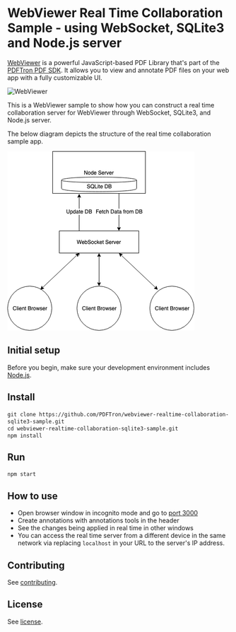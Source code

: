 # WebViewer Real Time Collaboration Sample - using WebSocket, SQLite3 and Node.js server

[WebViewer](https://www.pdftron.com/webviewer) is a powerful JavaScript-based PDF Library that's part of the [PDFTron PDF SDK](https://www.pdftron.com). It allows you to view and annotate PDF files on your web app with a fully customizable UI.

![WebViewer](https://www.pdftron.com/downloads/pl/webviewer-ui.png)

This is a WebViewer sample to show how you can construct a real time collaboration server for WebViewer through WebSocket, SQLite3, and Node.js server.

The below diagram depicts the structure of the real time collaboration sample app. 

![Alt text](/real-time-structure.png "Structure")


## Initial setup

Before you begin, make sure your development environment includes [Node.js](https://nodejs.org/en/).

## Install

```
git clone https://github.com/PDFTron/webviewer-realtime-collaboration-sqlite3-sample.git
cd webviewer-realtime-collaboration-sqlite3-sample.git
npm install
```

## Run

```
npm start
```

## How to use

- Open browser window in incognito mode and go to [port 3000](http://localhost:3000/index.html)
- Create annotations with annotations tools in the header
- See the changes being applied in real time in other windows
- You can access the real time server from a different device in the same network via replacing `localhost` in your URL to the server's IP address.

## Contributing

See [contributing](./CONTRIBUTING.md).

## License

See [license](./LICENSE).
